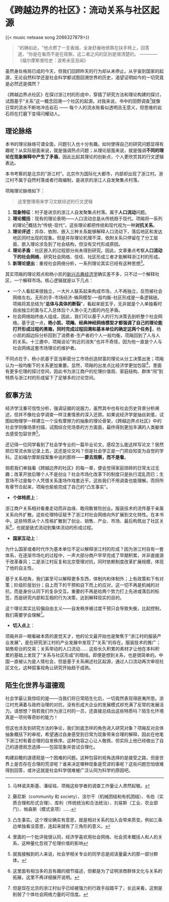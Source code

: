 # 《跨越边界的社区》：流动关系与社区起源


{{< music netease song 2086327879>}} 

> “的确如此，"他点燃了一支香烟，全身舒展地倚靠在扶手椅上，回答道，“你是在看而不是在观察。这二者之间的区别是很清楚的。
> ————《福尔摩斯冒险史：波希米亚丑闻》


虽然身处格局已成的今天，但我们回顾昨天的行为却从未停止。从宇宙到国家的起源，无论自然科学还是社会科学都试图回溯世界的历史，渴望证明如今的一切究竟是必然还是偶然？

《跨越边界点社区》在探讨浙江村的形成中，穿插了研究方法和理论构建的探讨，试图基于“关系”这一概念回溯一个社区的起源。对我来说，书中的田野调查[^1]就像日常的流水不断地冲击岩石 —— 每个人的流水账看似透明且无意义，但思维的岩石将在打磨下变得闪耀动人。

## 理论脉络

本书的理论脉络可谓全面，问题引入也十分有趣。如何使得自己的研究问题显得有趣呢？从实际层面来说，就是强调热点问题；从理论层面来说，就是强调**不同的理论在现象解释中产生了矛盾**。因此比起其理论的创新点，个人更欣赏其的行文逻辑表达。

本书考察的是北京的“浙江村”。北京作为国际化大都市，内部却出现了浙江村。浙江村不属于自然村落或者行政编制，是进京的浙江人自发聚集点村落。

项飚理论脉络如下：

> 这里整理用来学习文献综述的行文逻辑

1. **现象特征**：村子是进京的浙江人自发聚集点村落。属于**人口流动**问题。
2. **理论概括**：现有的理论表明——人口流动总是从传统趋于现代。项飚将一系列的理论[^2]概括为“传统-现代”。这些理论都把传统和现代视为一种**对抗关系**。
3. **理论评述**：并存、依附、嵌入三种关系能够解释人口流动下，落后地区和发达地区同时出现的现象。但是并存理论机理不深、依附关系只停留在了分工层面、嵌入理论涉及到了社会结构，但没有交代形成原因。
4. **理论矛盾**：社区嵌入的过程部分尚未得到研究。因此，文章重点考察**人口流动下的社会网络**，研究社会网络、信任、社区形成三者才能解释浙江村的形成。
5. **新理论提出**：重视社会网络分析，一系列理论其实已经有这种思想[^4]。

其实项飚的理论观点和杨小凯的[新兴古典经济学](https://blog.huaxiangshan.com/zh-cn/posts/yxk1/)确实差不多，只不过一个解释社区，一个解释市场。核心逻辑就是以下几点：

- 一个人看起来很独立，一大片人联系起来构成市场，人不再独立，反而被社会网络左右。无形的手-市场经济-蛛网模型-一般均衡-社区形成是一条逻辑链。项飚将其总结为“**总体与具体的断裂**”，看起来挺玄乎，无非就是个人单独看时自由独立的面与汇入总体后个人渺小无力面的内在矛盾。
- 社会网络始终由人组成，因此，我们可以基于人的行为决策去剖析整个社会网络。基于这一点，**杨小凯、项飚、经典神经网络模型才都强调了自己的理论能打开形成过程的黑箱，同时完成过程回溯和基本单位的确定这两个任务**🤪。杨小凯的超边际分析回到了消费者-生产者的个人一般均衡，项飚回到了人与人的关系。十三邀中，项飚谈论"附近的消失"也并不奇怪，因为他一直是个人与社会网络这套市场理论的维护者。

不同点在于，杨小凯基于亚当斯密分工市场创造财富的理论从分工决策出发；项飚认为一般均衡下的关系更加重要。显然，项飚的出发点比经济学更加包容[^5]，里面有更多伦理的探讨空间，因此书为浙江商户的伦理价值观、家庭结构、群体“闯”到特质与浙江村的形成留下了足够多的讨论空间。

## 叙事方法

经济学注重可信性分析，强调证据的说服力，虽然其中也有社会历史背景分析阐述，但并不像社会学调查一样注重情景的深入还原。如果说经济学是抽丝剥茧，试图如物理学一样建立一个没有摩擦力的抽象的理论骨架，《跨越边界点社区》中的社会学则像场景扫描，试图综合完场景的方方面面，最终得到更加丰满的人类躯体去感受包容世界[^3]。

还记得一位同学看到了社会学专业的一篇毕业论文，感叹怎么能这样写论文？居然把日常流水账记录上去，这还是论文吗？但是社会学正是一门把自知变为自觉的学科。正如福尔摩斯探案集中说的那样——**要去观察，而不是看**。

倘若我们单独看《跨越边界的社区》的每一章，便会觉得家庭琐碎的日常太过无趣；改革开放后哪个人不是创业？社会市场化改革下的制度只是执行混乱而已；生意场不过是每个人凭借关系逢场作戏套近乎。这些我们不用调查也能理解。而将所有章节合起来，项飚也偷偷完成了自己的“凸生事实”。

- **个体特质上**：

浙江商户关系相对看重走动而非血缘、敢闯敢冒险创业。服装技术的流传基于亲属关系向外扩散。这些伦理特征赋予了浙江村社会网络向外扩展到文化特性。在本书中，这些特质从个人性格扩散到了创业、销售、产业、市场、最后构筑出了社区关系[^7]，也就是链式流动到集体流动的形成过程。

- **国家互动上**：

为什么国家或者时代作为基本单位不足以解释浙江村的形成？因为浙江村自有一套体系，在逐渐市场化的过程中，一声大部分商户早早完成了早期积累，并非直接源于改革春风；二是浙江村反复和北京管理对抗，同时依赖制度改革扩展规模，体现了他的自主性。

基于关系视角，我们甚至可以解释更多东西，体制内和体制外；上有政策和下有对策；阶级阶层划分；自上而下的干预和自下而上的应对，这一切不再是机械的对抗，而是身份认同下的复杂交互。重要的不再是给两个势力打上先进或落后的标签，而是研究内部和互相的行为决策，达到解释现实的目的。

这个理论其实比较偏自由主义——自发秩序被过度干预只会导致失衡，比起控制，我们需要学会理解[^6]。

- **切入点上**：

项飚并非一眼看破本质的直觉天才，他的论文最开始也是聚焦于“浙江村的服装产业发展”，是在研究浙江村的产业发展中发现了“关系”的存在。服装技术的推广；销售柜台的交易；关系带动的人口流动...... 这些长久积累的素材才让他在本科积累的基础上发现了“关系与社区形成”的暗线。即便是想到关系，也是很简单的。中国一直被认为是人情社会，但是基于关系阐述社区起源，通过人口流动再次审视社区文化，这种叙事视角让研究开始趋于成熟。

## 陌生化世界与道德观

社会学最让我惊叹的是——当我们将日常陌生化后，一切竟然表现得匪夷所思。浙江村充满着与政府治理的对抗，没有形成大企业的发展模式却充满了反常的发展活力。请想想？倘若我们作为浙江村的一员，还直接总结出这些特质吗？陌生化环境真是一项何等奇妙的能力！

但这也涉及到研究方法的争论，我们到底怎样的角色进入研究对象？项飚反对总体抽象概括下的审视，希望通过自身感受到日常为现象带来合理的解释，因此在他笔下浙江村有着合理的自发秩序。这种包容之心让人敬佩，但实际上他已经做出了自己的道德观念选择——包容现象并尝试合理化。

构建前瞻的道德观是一个困难的问题。这种包容的视角选择的是接受之路，但是世界上是否存在合理的荒谬呢？谁来决定哪种现象是荒谬的事呢？这些问题恐怕很难得到回答，或许这就是社会科学很难被广泛认同为科学的原因吧。


[^1]: 马林诺夫斯基、潘绥铭、项飚这些学者的调查工作量让人肃然起敬。
[^2]: 藤尼斯（community 和 society）、涂尔干（机械团结和有机团结）、韦伯（实质合理和形式合理）、库利（传统统治和合法统治）、刘易斯（工业、农业部门）、帕森斯（模式变项）......
[^3]: 就我接触到的人来说，社会学相关专业的同学总是阅读量最大的那一部分群体。
[^4]: 凸生事实。这个理论确实有意思，就是相对关系的加入会带来质变。例如三条边单独看没意思，连起来就有了三角形的意义。
[^5]: 里面的一个批评我很认同，经济学喜欢用社会网络、社会资本概括人和人的关系，这种量化忽视了伦理价值的影响
[^6]: 但是现在北京的浙江村似乎已经被强力的行政手段踏平了，长远来看，这倒是削弱了个体社会网络力量的可信度。
[^7]: 这里面有相当多的且有趣的细节描述，但都是为了证明浙商群体文化与关系的拓展，这里不再详细展开说明。
